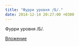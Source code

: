 ```yaml
---
title: "Фурри уровня /Б/."
date: 2014-12-14 20:27:00 +0300
---
```


Фурри уровня /Б/.

[Вложение](https://vk.com/photo41076938_348569795)
